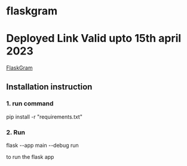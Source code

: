 # flaskgram
# Deployed Link Valid upto 15th april 2023 
[FlaskGram](http://horizenight.pythonanywhere.com/posts)

## Installation instruction
### 1. run command

pip install -r "requirements.txt"

### 2. Run 
flask --app main --debug run 

to run the flask app 

